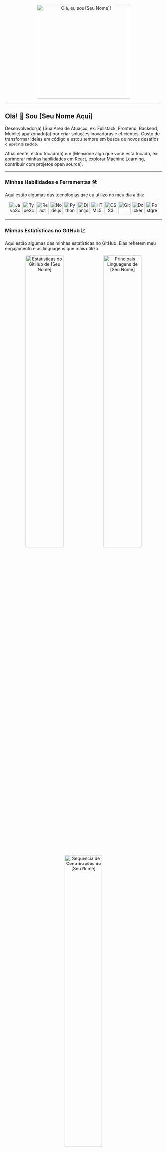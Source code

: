 <p align="center">
  <a href="[Portfólio](https://master.d1vj8jvaw2xgu6.amplifyapp.com/pt)">
    <img src="[https://media.giphy.com/media/Q81NCSZgDk8t5Kz2fN/giphy.gif](https://media.giphy.com/media/Q81NCSZgDk8t5Kz2fN/giphy.gif)" alt="Olá, eu sou [Seu Nome]!" width="300"/>
  </a>
</p>

---

## Olá! 👋 Sou [Seu Nome Aqui]

Desenvolvedor(a) [Sua Área de Atuação, ex: Fullstack, Frontend, Backend, Mobile] apaixonado(a) por criar soluções inovadoras e eficientes. Gosto de transformar ideias em código e estou sempre em busca de novos desafios e aprendizados.

Atualmente, estou focado(a) em [Mencione algo que você está focado, ex: aprimorar minhas habilidades em React, explorar Machine Learning, contribuir com projetos open source].

---

### Minhas Habilidades e Ferramentas 🛠️

Aqui estão algumas das tecnologias que eu utilizo no meu dia a dia:

<p align="center">
  <img src="[https://cdn.jsdelivr.net/gh/devicons/devicon/icons/javascript/javascript-original.svg](https://cdn.jsdelivr.net/gh/devicons/devicon/icons/javascript/javascript-original.svg)" alt="JavaScript" width="40" height="40"/>
  <img src="[https://cdn.jsdelivr.net/gh/devicons/devicon/icons/typescript/typescript-original.svg](https://cdn.jsdelivr.net/gh/devicons/devicon/icons/typescript/typescript-original.svg)" alt="TypeScript" width="40" height="40"/>
  <img src="[https://cdn.jsdelivr.net/gh/devicons/devicon/icons/react/react-original-wordmark.svg](https://cdn.jsdelivr.net/gh/devicons/devicon/icons/react/react-original-wordmark.svg)" alt="React" width="40" height="40"/>
  <img src="[https://cdn.jsdelivr.net/gh/devicons/devicon/icons/nodejs/nodejs-original-wordmark.svg](https://cdn.jsdelivr.net/gh/devicons/devicon/icons/nodejs/nodejs-original-wordmark.svg)" alt="Node.js" width="40" height="40"/>
  <img src="[https://cdn.jsdelivr.net/gh/devicons/devicon/icons/python/python-original.svg](https://cdn.jsdelivr.net/gh/devicons/devicon/icons/python/python-original.svg)" alt="Python" width="40" height="40"/>
  <img src="[https://cdn.jsdelivr.net/gh/devicons/devicon/icons/django/django-plain.svg](https://cdn.jsdelivr.net/gh/devicons/devicon/icons/django/django-plain.svg)" alt="Django" width="40" height="40"/>
  <img src="[https://cdn.jsdelivr.net/gh/devicons/devicon/icons/html5/html5-original-wordmark.svg](https://cdn.jsdelivr.net/gh/devicons/devicon/icons/html5/html5-original-wordmark.svg)" alt="HTML5" width="40" height="40"/>
  <img src="[https://cdn.jsdelivr.net/gh/devicons/devicon/icons/css3/css3-original-wordmark.svg](https://cdn.jsdelivr.net/gh/devicons/devicon/icons/css3/css3-original-wordmark.svg)" alt="CSS3" width="40" height="40"/>
  <img src="[https://cdn.jsdelivr.net/gh/devicons/devicon/icons/git/git-original-wordmark.svg](https://cdn.jsdelivr.net/gh/devicons/devicon/icons/git/git-original-wordmark.svg)" alt="Git" width="40" height="40"/>
  <img src="[https://cdn.jsdelivr.net/gh/devicons/devicon/icons/docker/docker-original-wordmark.svg](https://cdn.jsdelivr.net/gh/devicons/devicon/icons/docker/docker-original-wordmark.svg)" alt="Docker" width="40" height="40"/>
  <img src="[https://cdn.jsdelivr.net/gh/devicons/devicon/icons/postgresql/postgresql-original-wordmark.svg](https://cdn.jsdelivr.net/gh/devicons/devicon/icons/postgresql/postgresql-original-wordmark.svg)" alt="PostgreSQL" width="40" height="40"/>
  </p>

---

### Minhas Estatísticas no GitHub 📈

Aqui estão algumas das minhas estatísticas no GitHub. Elas refletem meu engajamento e as linguagens que mais utilizo.

<p align="center">
  <img src="[https://github-readme-stats.vercel.app/api?username=SEU_USUARIO_GITHUB&show_icons=true&theme=dracula&include_all_commits=true&count_private=true](https://github-readme-stats.vercel.app/api?username=SEU_USUARIO_GITHUB&show_icons=true&theme=dracula&include_all_commits=true&count_private=true)" alt="Estatísticas do GitHub de [Seu Nome]" width="49%"/>
  <img src="[https://github-readme-stats.vercel.app/api/top-langs/?username=SEU_USUARIO_GITHUB&layout=compact&theme=dracula](https://github-readme-stats.vercel.app/api/top-langs/?username=SEU_USUARIO_GITHUB&layout=compact&theme=dracula)" alt="Principais Linguagens de [Seu Nome]" width="49%"/>
</p>

<p align="center">
  <img src="https://streak-stats.demolab.com/?user=SEU_USUARIO_GITHUB&theme=dracula" alt="Sequência de Contribuições de [Seu Nome]" width="49%"/>
  </p>

---

### Projetos em Destaque 🌟

Alguns dos projetos que mais me orgulho ou que representam minhas habilidades:

* **[Nome do Projeto 1](LINK_PARA_O_REPOSITORIO)**: Uma breve descrição do projeto, o que ele faz e quais tecnologias foram usadas. Ex: "Uma aplicação web de e-commerce construída com React e Node.js."
* **[Nome do Projeto 2](LINK_PARA_O_REPOSITORIO)**: Uma breve descrição do projeto, o que ele faz e quais tecnologias foram usadas. Ex: "Um script Python para automação de tarefas de dados."
* **[Nome do Projeto 3](LINK_PARA_O_REPOSITORIO)**: Uma breve descrição do projeto, o que ele faz e quais tecnologias foram usadas. Ex: "Um aplicativo mobile simples desenvolvido com React Native."

---

### Como me encontrar 📬

Adoraria me conectar com você! Sinta-se à vontade para entrar em contato ou me seguir nas redes sociais.

<p align="center">
  <a href="[https://linkedin.com/in/SEU_USUARIO_LINKEDIN](https://linkedin.com/in/SEU_USUARIO_LINKEDIN)" target="_blank">
    <img src="[https://img.shields.io/badge/-LinkedIn-0077B5?style=for-the-badge&logo=linkedin&logoColor=white](https://img.shields.io/badge/-LinkedIn-0077B5?style=for-the-badge&logo=linkedin&logoColor=white)" alt="LinkedIn">
  </a>
  <a href="[https://twitter.com/SEU_USUARIO_TWITTER](https://twitter.com/SEU_USUARIO_TWITTER)" target="_blank">
    <img src="[https://img.shields.io/badge/-Twitter-1DA1F2?style=for-the-badge&logo=twitter&logoColor=white](https://img.shields.io/badge/-Twitter-1DA1F2?style=for-the-badge&logo=twitter&logoColor=white)" alt="Twitter">
  </a>
  <a href="mailto:SEU_EMAIL@exemplo.com" target="_blank">
    <img src="[https://img.shields.io/badge/-Email-D14836?style=for-the-badge&logo=gmail&logoColor=white](https://img.shields.io/badge/-Email-D14836?style=for-the-badge&logo=gmail&logoColor=white)" alt="Email">
  </a>
  </p>

---

### Curiosidades sobre mim ✨

* [Adicione uma curiosidade legal, ex: Adoro café e explorar trilhas nos finais de semana.]
* [Adicione outra curiosidade, ex: Sou um(a) grande fã de jogos de tabuleiro e desafios de lógica.]
* [Adicione algo que você está aprendendo/interessado, ex: Atualmente, estou mergulhando no mundo da inteligência artificial generativa.]
